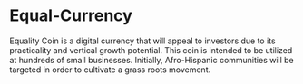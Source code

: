 # Equal-Currency
Equality Coin is a digital currency that will appeal to investors due to its practicality and vertical growth potential. This coin is intended to be utilized at hundreds of small businesses. Initially,  Afro-Hispanic communities will be targeted in order to cultivate a grass roots movement. 
